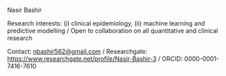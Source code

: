 Nasir Bashir

Research interests: (i) clinical epidemiology, (ii) machine learning and predictive modelling / Open to collaboration on all quantitative and clinical research

Contact: nbashir562@gmail.com / Researchgate: https://www.researchgate.net/profile/Nasir-Bashir-3 / ORCID: 0000-0001-7416-7610 
